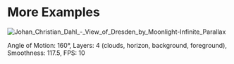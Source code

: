 
# More Examples

![Johan_Christian_Dahl_-_View_of_Dresden_by_Moonlight-Infinite_Parallax](demo/demo-dresden-parallax.gif)

Angle of Motion: 160°, Layers: 4 (clouds, horizon, background, foreground), Smoothness: 117.5, FPS: 10
